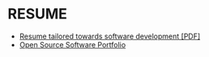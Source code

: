 # RESUME

* [Resume tailored towards software development [PDF]](https://github.com/jfhbrook/resume/raw/master/resume_software.pdf)
* [Open Source Software Portfolio](https://github.com/jfhbrook)
